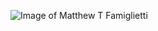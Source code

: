 ![Image of Matthew T Famiglietti](http://my.datasphere.com/files/mydatasphere/styles/large/public/business/images/1018/1540429844_400_Matt_Ad_Photo.jpg)

